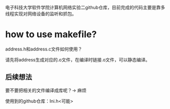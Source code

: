 电子科技大学软件学院计算机网络实验二github仓库，目前完成的代码主要是靠多线程实现对网络设备的监听和抓包。



# how to use makefile?

address.h和address.c文件如何使用？

请先将address生成对应的.o文件，在编译时链接.o文件，可以静态编译。

## 后续想法

要不要把相关的文件编译成库呢？-> 麻烦


使用到的github仓库：Ini.h<可能>